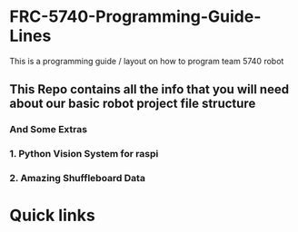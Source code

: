 # FRC-5740-Programming-Guide-Lines

This is a programming guide / layout on how to program team 5740 robot

## This Repo contains all the info that you will need about our basic robot project file structure

### **And Some Extras**

### 1. Python Vision System for raspi

### 2. Amazing Shuffleboard Data

# Quick links

